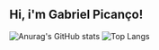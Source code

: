 ## Hi, i'm Gabriel Picanço!
![Anurag's GitHub stats](https://github-readme-stats.vercel.app/api?username=GabrielPicanco&show_icons=true&theme=midnight-purple)
![Top Langs](https://github-readme-stats.vercel.app/api/top-langs/?username=GabrielPicanco&layout=compact&theme=midnight-purple)
